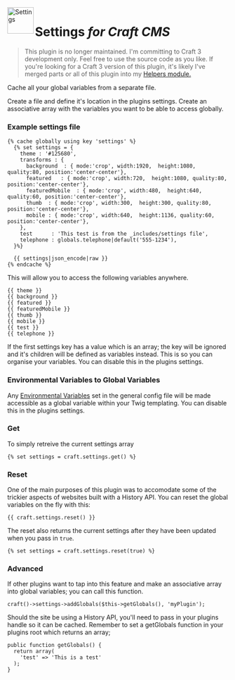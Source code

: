 <img src="http://i.imgur.com/50u9VsC.png" alt="Settings" align="left" height="60" />

# Settings *for Craft CMS*

> This plugin is no longer maintained. I'm committing to Craft 3 development only. Feel free to use the source code as you like. If you're looking for a Craft 3 version of this plugin, it's likely I've merged parts or all of this plugin into my [Helpers module.](https://github.com/marknotton/craft-module-helpers)

Cache all your global variables from a separate file.

Create a file and define it's location in the plugins settings. Create an associative array with the variables you want to be able to access globally.

### Example settings file

```
{% cache globally using key 'settings' %}
  {% set settings = {
    theme : '#125680',
    transforms : {
      background  : { mode:'crop', width:1920,  height:1080, quality:80, position:'center-center'},
      featured   : { mode:'crop', width:720,  height:1080, quality:80, position:'center-center'},
      featuredMobile  : { mode:'crop', width:480,  height:640, quality:60, position:'center-center'},
      thumb  : { mode:'crop', width:300,  height:300, quality:80, position:'center-center'},
      mobile : { mode:'crop', width:640,  height:1136, quality:60, position:'center-center'},
    },
    test      : 'This test is from the _includes/settings file',
    telephone : globals.telephone|default('555-1234'),
  }%}

  {{ settings|json_encode|raw }}
{% endcache %}

```
This will allow you to access the following variables anywhere.

```
{{ theme }}
{{ background }}
{{ featured }}
{{ featuredMobile }}
{{ thumb }}
{{ mobile }}
{{ test }}
{{ telephone }}
```

If the first settings key has a value which is an array; the key will be ignored and it's children will be defined as variables instead. This is so you can organise your variables. You can disable this in the plugins settings.

### Environmental Variables to Global Variables

Any [Environmental Variables](https://craftcms.com/docs/config-settings#environmentVariables) set in the general config file will be made accessible as a global variable within your Twig templating. You can disable this in the plugins settings.

### Get
To simply retreive the current settings array

```
{% set settings = craft.settings.get() %}
```

### Reset
One of the main purposes of this plugin was to accomodate some of the trickier aspects of websites built with a History API. You can reset the global variables on the fly with this:

```
{{ craft.settings.reset() }}
```

The reset also returns the current settings after they have been updated when you pass in ```true```.

```
{% set settings = craft.settings.reset(true) %}
```

### Advanced

If other plugins want to tap into this feature and make an associative array into global variables; you can call this function.

```
craft()->settings->addGlobals($this->getGlobals(), 'myPlugin');
```

Should the site be using a History API, you'll need to pass in your plugins handle so it can be cached. Remember to set a getGlobals function in your plugins root which returns an array;

```
public function getGlobals() {
  return array(
    'test' => 'This is a test'
  );
}
```
